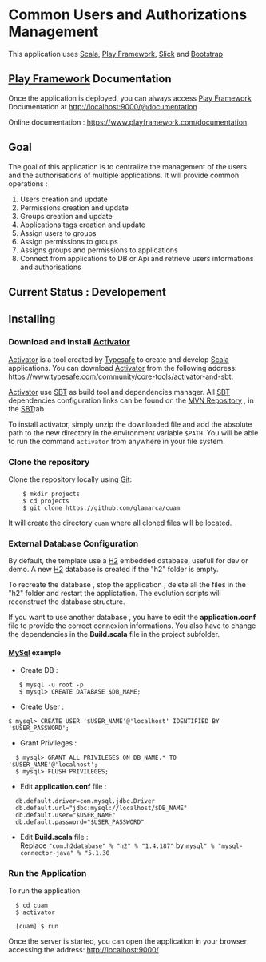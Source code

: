 # Common Users and Authorizations Management

This application uses [Scala](http://www.scala-lang.org/), [Play Framework](https://www.playframework.com/), [Slick](http://slick.typesafe.com/) and [Bootstrap](http://getbootstrap.com/)

## [Play Framework](https://www.playframework.com/) Documentation
Once the application is deployed, you can always access [Play Framework](https://www.playframework.com/) Documentation at [http://localhost:9000/@documentation](http://localhost:9000/@documentation) .

Online documentation : https://www.playframework.com/documentation

## Goal

The goal of this application is to centralize the management of the users and the authorisations of multiple applications.
It will provide common operations :

1. Users creation and update
2. Permissions creation and update
3. Groups creation and update
4. Applications tags creation and update
5. Assign users to groups
6. Assign permissions to groups
7. Assigns groups and permissions to applications
8. Connect from applications to DB or Api and retrieve users informations and authorisations

## Current Status : Developement

## Installing

### Download and Install [Activator](https://www.typesafe.com/community/core-tools/activator-and-sbt)

[Activator](https://www.typesafe.com/community/core-tools/activator-and-sbt) is a tool created by [Typesafe](https://www.typesafe.com) to create and develop [Scala](http://www.scala-lang.org/) applications. You can download [Activator](https://www.typesafe.com/community/core-tools/activator-and-sbt) from the following address: https://www.typesafe.com/community/core-tools/activator-and-sbt.

[Activator](https://www.typesafe.com/community/core-tools/activator-and-sbt) use [SBT](http://www.scala-sbt.org/) as build tool and dependencies manager. All [SBT](http://www.scala-sbt.org/) dependencies configuration links can be found on the [MVN Repository](http://mvnrepository.com/) , in the [SBT](http://www.scala-sbt.org/)tab

To install activator, simply unzip the downloaded file and add the absolute path to the new directory in the environment variable `$PATH`. You will be able to run the command `activator` from anywhere in your file system.

### Clone the repository

Clone the repository locally using [Git](http://git-scm.com/downloads):

```
    $ mkdir projects
    $ cd projects
    $ git clone https://github.com/glamarca/cuam
```

It will create the directory `cuam` where all cloned files will be located.

### External Database Configuration

By default, the template use a [H2](http://www.h2database.com) embedded database, usefull for dev or demo.
A new [H2](http://www.h2database.com) database is created if the "h2" folder is empty.

To recreate the database , stop the application , delete all the files in the "h2" folder and restart the applictation. The evolution scripts will reconstruct the database structure.

If you want to use another database , you have to edit the **application.conf** file to provide the correct connexion informations.
You also have to change the dependencies in the **Build.scala** file in the project subfolder.

#### [MySql](http://www.mysql.com) example

* Create DB :
```
   $ mysql -u root -p
   $ mysql> CREATE DATABASE $DB_NAME;
```
* Create User :
```
$ mysql> CREATE USER '$USER_NAME'@'localhost' IDENTIFIED BY '$USER_PASSWORD';
```
* Grant Privileges :
```
  $ mysql> GRANT ALL PRIVILEGES ON DB_NAME.* TO '$USER_NAME'@'localhost';
  $ mysql> FLUSH PRIVILEGES;
```
* Edit **application.conf** file :
```
  db.default.driver=com.mysql.jdbc.Driver
  db.default.url="jdbc:mysql://localhost/$DB_NAME"
  db.default.user="$USER_NAME"
  db.default.password="$USER_PASSWORD"
```
* Edit **Build.scala** file :  
  Replace `"com.h2database" % "h2" % "1.4.187"` by `mysql" % "mysql-connector-java" % "5.1.30`

### Run the Application

To run the application:
```
  $ cd cuam
  $ activator

  [cuam] $ run
```

  Once the server is started, you can open the application in your browser accessing the address: [http://localhost:9000/](http://localhost:9000/)  
